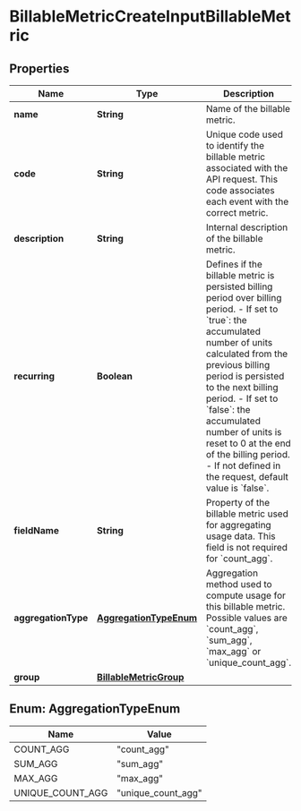 

# BillableMetricCreateInputBillableMetric


## Properties

| Name | Type | Description | Notes |
|------------ | ------------- | ------------- | -------------|
|**name** | **String** | Name of the billable metric. |  |
|**code** | **String** | Unique code used to identify the billable metric associated with the API request. This code associates each event with the correct metric. |  |
|**description** | **String** | Internal description of the billable metric. |  [optional] |
|**recurring** | **Boolean** | Defines if the billable metric is persisted billing period over billing period.  - If set to &#x60;true&#x60;: the accumulated number of units calculated from the previous billing period is persisted to the next billing period. - If set to &#x60;false&#x60;: the accumulated number of units is reset to 0 at the end of the billing period. - If not defined in the request, default value is &#x60;false&#x60;. |  [optional] |
|**fieldName** | **String** | Property of the billable metric used for aggregating usage data. This field is not required for &#x60;count_agg&#x60;. |  [optional] |
|**aggregationType** | [**AggregationTypeEnum**](#AggregationTypeEnum) | Aggregation method used to compute usage for this billable metric. Possible values are &#x60;count_agg&#x60;, &#x60;sum_agg&#x60;, &#x60;max_agg&#x60; or &#x60;unique_count_agg&#x60;. |  |
|**group** | [**BillableMetricGroup**](BillableMetricGroup.md) |  |  [optional] |



## Enum: AggregationTypeEnum

| Name | Value |
|---- | -----|
| COUNT_AGG | &quot;count_agg&quot; |
| SUM_AGG | &quot;sum_agg&quot; |
| MAX_AGG | &quot;max_agg&quot; |
| UNIQUE_COUNT_AGG | &quot;unique_count_agg&quot; |



